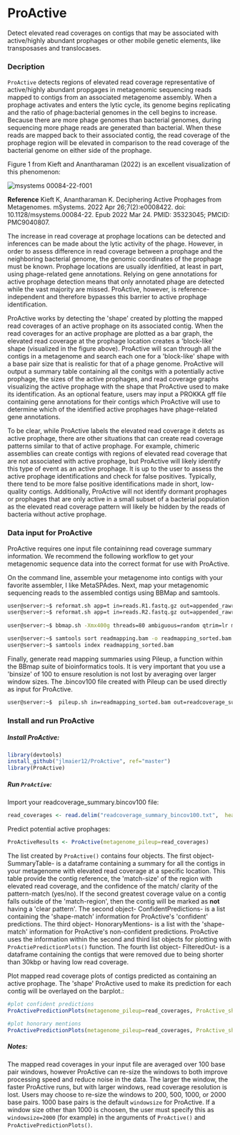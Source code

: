 # ProActive
Detect elevated read coverages on contigs that may be associated with active/highly abundant prophages or other mobile genetic elements, like transposases and translocases. 

### Decription
`ProActive` detects regions of elevated read coverage representative of active/highly abundant propgages in metagenomic sequencing reads mapped to contigs from an associated metagenome assembly. When a prophage activates and enters the lytic cycle, its genome begins replicating and the ratio of phage:bacterial genomes in the cell begins to increase. Because there are more phage genomes than bacterial genomes, during sequencing more phage reads are generated than bacterial. When these reads are mapped back to their associated contig, the read coverage of the prophage region will be elevated in comparison to the read coverage of the bacterial genome on either side of the prophage. 

Figure 1 from Kieft and Anantharaman (2022) is an excellent visualization of this phenomenon:

![msystems 00084-22-f001](https://github.com/jlmaier12/ProActive/assets/45083046/7f1d4e54-8ae8-406e-940e-5da311718dba)

**Reference** Kieft K, Anantharaman K. Deciphering Active Prophages from Metagenomes. mSystems. 2022 Apr 26;7(2):e0008422. doi: 10.1128/msystems.00084-22. Epub 2022 Mar 24. PMID: 35323045; PMCID: PMC9040807.

The increase in read coverage at prophage locations can be detected and inferences can be made about the lytic activity of the phage. However, in order to assess difference in read coverage between a prophage and the neighboring bacterial genome, the genomic coordinates of the prophage must be known. Prophage locations are usually idenfitied, at least in part, using phage-related gene annotations. Relying on gene annotations for active prophage detection means that only annotated phage are detected while the vast majority are missed. ProActive, however, is reference-independent and therefore bypasses this barrier to active prophage identification.

ProActive works by detecting the 'shape' created by plotting the mapped read coverages of an active prophage on its associated contig. When the read coverages for an active prophage are plotted as a bar graph, the elevated read coverage at the prophage location creates a 'block-like' shape (visualized in the figure above). ProActive will scan through all the contigs in a metagenome and search each one for a 'block-like' shape with a base pair size that is realistic for that of a phage genome. ProActive will output a summary table containing all the conitgs with a potentially active prophage, the sizes of the active prophages, and read coverage graphs visualizing the active prophage with the shape that ProActive used to make its identification. As an optional feature, users may input a PROKKA gff file containing gene annotations for their contigs which ProActive will use to determine which of the identified active prophages have phage-related gene annotations. 

To be clear, while ProActive labels the elevated read coverage it detcts as active prophage, there are other situations that can create read coverage patterns similar to that of active prophage. For example, chimeric assemblies can create contigs with regions of elevated read coverage that are not associated with active prophage, but ProActive will likely identify this type of event as an active prophage. It is up to the user to assess the active prophage identifications and check for false positives. Typically, there tend to be more false positive identifications made in short, low-quality contigs. 
Additionally, ProActive will not identify dormant prophages or prophages that are only active in a small subset of a bacterial population as the elevated read coverage pattern will likely be hidden by the reads of bacteria without active prophage. 


### Data input for ProActive
ProActive requires one input file containinng read coverage summary information. We recommend the following workflow to get your metagenomic sequence data into the correct format for use with ProActive. 

On the command line, assemble your metagenome into contigs with your favorite assembler, I like MetaSPAdes. Next, map your metagenomic sequencing reads to the assembled contigs using BBMap and samtools. 

```bash
user@server:~$ reformat.sh app=t in=reads.R1.fastq.gz out=appended_rawreads.fastq.gz
user@server:~$ reformat.sh app=t in=reads.R2.fastq.gz out=appended_rawreads.fastq.gz
 
user@server:~$ bbmap.sh -Xmx400g threads=80 ambiguous=random qtrim=lr minid=0.97 nodisk=t ref=metagenome.fasta in1=appended_rawreads.fastq.gz outm=readmapping.bam 

user@server:~$ samtools sort readmapping.bam -o readmapping_sorted.bam
user@server:~$ samtools index readmapping_sorted.bam
```

Finally, generate read mapping summaries using Pileup, a function within the BBmap suite of bioinformatics tools. It is very important that you use a 'binsize' of 100 to ensure resolution is not lost by averaging over larger window sizes. The .bincov100 file created with Pileup can be used directly as input for ProActive.

```bash
user@server:~$  pileup.sh in=readmapping_sorted.bam out=readcoverage_summary.pileupcovstats bincov=readcoverage_summary_bincov100.txt binsize=100 stdev=t
```

### Install and run ProActive

##### Install ProActive:

```R
library(devtools)
install_github("jlmaier12/ProActive", ref="master")
library(ProActive)
```

##### Run `ProActive`:

Import your readcoverage_summary.bincov100 file:
```R
read_coverages <- read.delim("readcoverage_summary_bincov100.txt",  header=FALSE, comment.char="#")
```

Predict potential active prophages:
```R
ProActiveResults <- ProActive(metagenome_pileup=read_coverages) 
```
The list created by `ProActive()` contains four objects. The first object- SummaryTable- is a dataframe containing a summary for all the contigs in your metagenome with elevated read coverage at a specific location. This table provide the contig reference, the 'match-size' of the region with elevated read coverage, and the confidence of the match/ clarity of the pattern-match (yes/no). If the second greatest coverage value on a contig falls outside of the 'match-region', then the contig will be marked as **not** having a 'clear pattern'. The second object- ConfidentPredictions- is a list containing the 'shape-match' information for ProActive's 'confident' predictions. The third object- HonoraryMentions- is a list with the 'shape-match' information for ProActive's non-confident predictions. ProActive uses the information within the second and third list objects for plotting with `ProActiePredictionPlots()` function. The fourth list object- FilteredOut- is a dataframe containing the contigs that were removed due to being shorter than 30kbp or having low read coverage.  

Plot mapped read coverage plots of contigs predicted as containing an active prophage. The 'shape' ProActive used to make its prediction for each contig will be overlayed on the barplot.:
```R
#plot confident predictions
ProActivePredictionPlots(metagenome_pileup=read_coverages, ProActive_shapelist=ProActiveResults$ConfidentPredictions, ProActive_summarydf=ProActiveResults$SummaryTable)

#plot honorary mentions
ProActivePredictionPlots(metagenome_pileup=read_coverages, ProActive_shapelist=ProActiveResults$HonoraryMentions, ProActive_summarydf=ProActiveResults$SummaryTable)
```

##### Notes:
The mapped read coverages in your input file are averaged over 100 base pair windows, however ProActive can re-size the windows to both improve processing speed and reduce noise in the data. The larger the window, the faster ProActive runs, but with larger windows, read coverage resolution is lost. Users may choose to re-size the windows to 200, 500, 1000, or 2000 base pairs. 1000 base pairs is the default `windowsize` for ProActive. If a window size other than 1000 is choosen, the user must specify this as `windowsize=2000` (for example) in the arguments of `ProActive()` and `ProActivePredictionPlots()`.  

